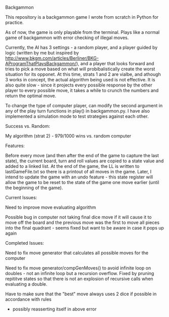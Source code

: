 Backgammon

This repository is a backgammon game I wrote from scratch in Python for practice.

As of now, the game is only playable from the terminal. Plays like a normal game of backgammon 
with error checking of illegal moves. 

Currently, the AI has 3 settings - a random player, and a player guided by logic (written by me 
but inspired by http://www.bkgm.com/articles/Berliner/BKG-AProgramThatPlaysBackgammon/), and
a player that looks forward and tries to pick a move based on what will probibalistically 
create the worst situation for its opponet. At this time, strats 1 and 2 are vialbe, and 
athough 3 works in concept, the actual algorithm being used is not effective. It is also quite
slow - since it projects every possible response by the other player to every possible move,
it takes a while to crunch the numbers and return the optimal move. 

To change the type of computer player, can modify the second argument in any of the play turn 
functions in play() in backgammon.py. I have also implemented a simulation mode to test 
strategies against each other. 

Success vs. Random:

My algorithm (strat 2) - 979/1000 wins vs. random computer


Features:

Before every move (and then after the end of the game to capture the last state), 
the current board, turn and roll values are copied to a state value and added to a linked
list. At the end of the game, the LL is written to lastGameFile.txt so there is a printout
of all moves in the game. Later, I intend to update the game with an undo feature - this
state register will allow the game to be reset to the state of the game one move earlier 
(until the beginning of the game).


Current Issues:

Need to improve move evaluating algorithm


Possible bug in computer not taking final dice move if it will cause it to move off the board
and the previous move was the first to move all pieces into the final quadrant - seems fixed
but want to be aware in case it pops up again

Completed Issues:

Need to fix move generator that calculates all possible moves for the computer


Need to fix move generator/compGenMoves() to avoid infinite loop on doubles - not an infinite
  loop but a recursion overflow. Fixed by pruning repititve states so that there is not an 
  explosion of recursive calls when evaluating a double.


Have to make sure that the "best" move always uses 2 dice if possible in accordance with rules  
  - possibly reasserting itself in above error
